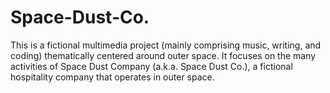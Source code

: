 # Space-Dust-Co.
This is a fictional multimedia project (mainly comprising music, writing, and coding) thematically centered around outer space. It focuses on the many activities of Space Dust Company (a.k.a. Space Dust Co.), a fictional hospitality company that operates in outer space.
